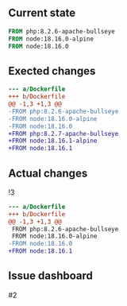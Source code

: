 ## Current state

```Dockerfile
FROM php:8.2.6-apache-bullseye
FROM node:18.16.0-alpine
FROM node:18.16.0
```

## Exected changes
```diff
--- a/Dockerfile
+++ b/Dockerfile
@@ -1,3 +1,3 @@
-FROM php:8.2.6-apache-bullseye
-FROM node:18.16.0-alpine
-FROM node:18.16.0
+FROM php:8.2.7-apache-bullseye
+FROM node:18.16.1-alpine
+FROM node:18.16.1
```

## Actual changes
!3
```diff
--- a/Dockerfile
+++ b/Dockerfile
@@ -1,3 +1,3 @@
 FROM php:8.2.6-apache-bullseye
 FROM node:18.16.0-alpine
-FROM node:18.16.0
+FROM node:18.16.1
```

## Issue dashboard
#2
